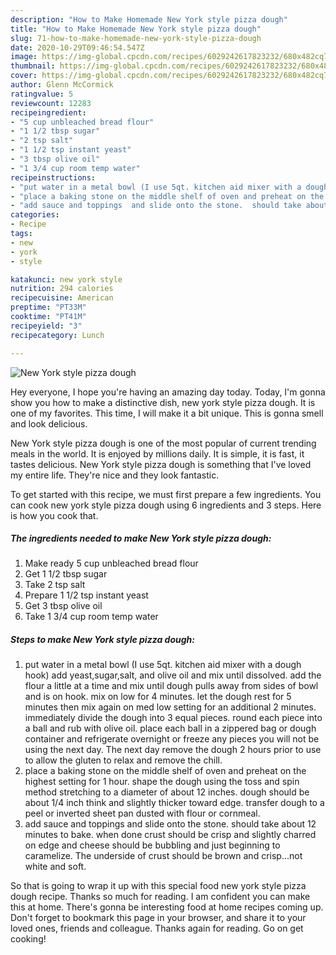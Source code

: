 ```yaml
---
description: "How to Make Homemade New York style pizza dough"
title: "How to Make Homemade New York style pizza dough"
slug: 71-how-to-make-homemade-new-york-style-pizza-dough
date: 2020-10-29T09:46:54.547Z
image: https://img-global.cpcdn.com/recipes/6029242617823232/680x482cq70/new-york-style-pizza-dough-recipe-main-photo.jpg
thumbnail: https://img-global.cpcdn.com/recipes/6029242617823232/680x482cq70/new-york-style-pizza-dough-recipe-main-photo.jpg
cover: https://img-global.cpcdn.com/recipes/6029242617823232/680x482cq70/new-york-style-pizza-dough-recipe-main-photo.jpg
author: Glenn McCormick
ratingvalue: 5
reviewcount: 12283
recipeingredient:
- "5 cup unbleached bread flour"
- "1 1/2 tbsp sugar"
- "2 tsp salt"
- "1 1/2 tsp instant yeast"
- "3 tbsp olive oil"
- "1 3/4 cup room temp water"
recipeinstructions:
- "put water in a metal bowl (I use 5qt. kitchen aid mixer with a dough hook) add yeast,sugar,salt, and olive oil and mix until dissolved.  add the flour a little at a time and mix until dough pulls away from sides of bowl and is on hook.  mix on low for 4 minutes.  let the dough rest for 5 minutes then mix again on med low setting for an additional 2 minutes.  immediately divide the dough into 3 equal pieces.  round each piece into a ball and rub with olive oil.  place each ball in a zippered bag or dough container and refrigerate overnight or freeze any pieces you will not be using the next day.  The next day remove the dough 2 hours prior to use to allow the gluten to relax and remove the chill."
- "place a baking stone on the middle shelf of oven and preheat on the highest setting for 1 hour.  shape the dough using the toss and spin method stretching to a diameter of about 12 inches. dough should be about 1/4 inch think and slightly thicker toward edge. transfer dough to a peel or inverted sheet pan dusted with flour or cornmeal."
- "add sauce and toppings  and slide onto the stone.  should take about 12 minutes to bake.  when done crust should be crisp and slightly charred on edge and cheese should be bubbling and just beginning to caramelize. The underside of crust should be brown and crisp...not white and soft."
categories:
- Recipe
tags:
- new
- york
- style

katakunci: new york style 
nutrition: 294 calories
recipecuisine: American
preptime: "PT33M"
cooktime: "PT41M"
recipeyield: "3"
recipecategory: Lunch

---
```



![New York style pizza dough](https://img-global.cpcdn.com/recipes/6029242617823232/680x482cq70/new-york-style-pizza-dough-recipe-main-photo.jpg)

Hey everyone, I hope you're having an amazing day today. Today, I'm gonna show you how to make a distinctive dish, new york style pizza dough. It is one of my favorites. This time, I will make it a bit unique. This is gonna smell and look delicious.



New York style pizza dough is one of the most popular of current trending meals in the world. It is enjoyed by millions daily. It is simple, it is fast, it tastes delicious. New York style pizza dough is something that I've loved my entire life. They're nice and they look fantastic.


To get started with this recipe, we must first prepare a few ingredients. You can cook new york style pizza dough using 6 ingredients and 3 steps. Here is how you cook that.

<!--inarticleads1-->

##### The ingredients needed to make New York style pizza dough:

1. Make ready 5 cup unbleached bread flour
1. Get 1 1/2 tbsp sugar
1. Take 2 tsp salt
1. Prepare 1 1/2 tsp instant yeast
1. Get 3 tbsp olive oil
1. Take 1 3/4 cup room temp water




<!--inarticleads2-->

##### Steps to make New York style pizza dough:

1. put water in a metal bowl (I use 5qt. kitchen aid mixer with a dough hook) add yeast,sugar,salt, and olive oil and mix until dissolved.  add the flour a little at a time and mix until dough pulls away from sides of bowl and is on hook.  mix on low for 4 minutes.  let the dough rest for 5 minutes then mix again on med low setting for an additional 2 minutes.  immediately divide the dough into 3 equal pieces.  round each piece into a ball and rub with olive oil.  place each ball in a zippered bag or dough container and refrigerate overnight or freeze any pieces you will not be using the next day.  The next day remove the dough 2 hours prior to use to allow the gluten to relax and remove the chill.
1. place a baking stone on the middle shelf of oven and preheat on the highest setting for 1 hour.  shape the dough using the toss and spin method stretching to a diameter of about 12 inches. dough should be about 1/4 inch think and slightly thicker toward edge. transfer dough to a peel or inverted sheet pan dusted with flour or cornmeal.
1. add sauce and toppings  and slide onto the stone.  should take about 12 minutes to bake.  when done crust should be crisp and slightly charred on edge and cheese should be bubbling and just beginning to caramelize. The underside of crust should be brown and crisp...not white and soft.




So that is going to wrap it up with this special food new york style pizza dough recipe. Thanks so much for reading. I am confident you can make this at home. There's gonna be interesting food at home recipes coming up. Don't forget to bookmark this page in your browser, and share it to your loved ones, friends and colleague. Thanks again for reading. Go on get cooking!
